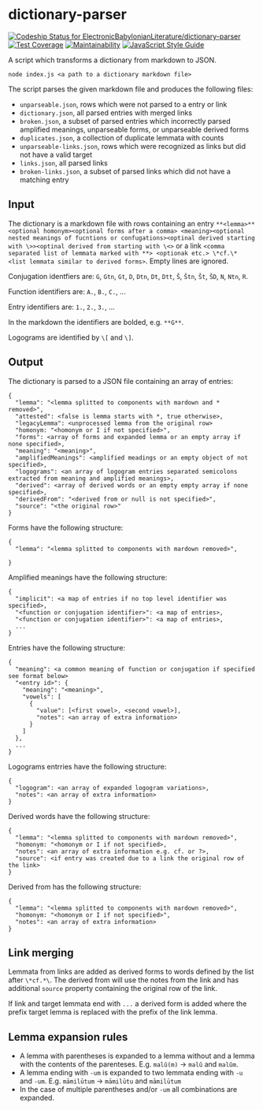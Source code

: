 # dictionary-parser

[![Codeship Status for ElectronicBabylonianLiterature/dictionary-parser](https://app.codeship.com/projects/b1517250-34cc-0136-b3a0-0a4605642058/status?branch=master)](https://app.codeship.com/projects/289131)
[![Test Coverage](https://api.codeclimate.com/v1/badges/abcdddb5856e9c92135d/test_coverage)](https://codeclimate.com/github/ElectronicBabylonianLiterature/dictionary-parser/test_coverage)
[![Maintainability](https://api.codeclimate.com/v1/badges/abcdddb5856e9c92135d/maintainability)](https://codeclimate.com/github/ElectronicBabylonianLiterature/dictionary-parser/maintainability)
[![JavaScript Style Guide](https://img.shields.io/badge/code_style-standard-brightgreen.svg)](https://standardjs.com)

A script which transforms a dictionary from markdown to JSON.

```
node index.js <a path to a dictionary markdown file>
```

The script parses the given markdown file and produces the following files:
- `unparseable.json`, rows which were not parsed to a entry or link
- `dictionary.json`, all parsed entries with merged links
- `broken.json`, a subset of parsed entries which incorrectly parsed amplified meanings, unparseable forms, or unparseable derived forms
- `duplicates.json`, a collection of duplicate lemmata with counts
- `unparseable-links.json`, rows which were recognized as links but did not have a valid target
- `links.json`, all parsed links
- `broken-links.json`, a subset of parsed links which did not have a matching entry

## Input

The dictionary is a markdown file with rows containing an entry `**<lemma>** <optional homonym><optional forms after a comma> <meaning><optional nested meanings of fucntions or confugations><optinal derived starting with \>><optinal derived from starting with \<>` or a link `<comma separated list of lemmata marked with **> <optionak etc.> \*cf.\* <list lemmata similar to derived forms>`. Empty lines are ignored.

Conjugation identfiers are: `G`, `Gtn`, `Gt`, `D`, `Dtn`, `Dt`, `Dtt`, `Š`, `Štn`, `Št`, `ŠD`, `N`, `Ntn`, `R`.

Function identifiers are: `A.`, `B.`,  `C.`, ...

Entry identifiers are: `1.`, `2.`,  `3.`, ...

In the markdown the identifiers are bolded, e.g. `**G**`.

Logograms are identified by `\[` and `\]`.


## Output

The dictionary is parsed to a JSON file containing an array of entries:
```
{
  "lemma": "<lemma splitted to components with mardown and * removed>",
  "attested": <false is lemma starts with *, true otherwise>,
  "legacyLemma": <unprocessed lemma from the original row>
  "homonym: "<homonym or I if not specified>",
  "forms": <array of forms and expanded lemma or an empty array if none specified>,
  "meaning": "<meaning>",
  "amplifiedMeanings": <amplified meadings or an empty object of not specified>,
  "logograms": <an array of logogram entries separated semicolons extracted from meaning and amplified meanings>,
  "derived": <array of derived words or an empty empty array if none specified>,
  "derivedFrom": "<derived from or null is not specified>",
  "source": "<the original row>"
}
```

Forms have the following structure:
```
{
  "lemma": "<lemma splitted to components with mardown removed>",
 
}
```

Amplified meanings have the following structure:
```
{
  "implicit": <a map of entries if no top level identifier was specified>,
  "<function or conjugation identifier>": <a map of entries>,
  "<function or conjugation identifier>": <a map of entries>,
  ...
}
```

Entries have the following structure:
```
{
  "meaning": <a common meaning of function or conjugation if specified see format below>
  "<entry id>": {
    "meaning": "<meaning>",
    "vowels": [
      {
        "value": [<first vowel>, <second vowel>],
        "notes": <an array of extra information>
      }
    ]
  },
  ...
}
```

Logograms entrries have the following structure:
```
{
  "logogram": <an array of expanded logogram variations>,
  "notes": <an array of extra information>
}
```

Derived words have the following structure:
```
{
  "lemma": "<lemma splitted to components with mardown removed>",
  "homonym: "<homonym or I if not specified>,
  "notes": <an array of extra information e.g. cf. or ?>,
  "source": <if entry was created due to a link the original row of the link>
}
```

Derived from has the following structure:
```
{
  "lemma": "<lemma splitted to components with mardown removed>",
  "homonym: "<homonym or I if not specified>",
  "notes": <an array of extra information>
}
```

## Link merging

Lemmata from links are added as derived forms to words defined by the list after `\*cf.*\`. The derived from will use the notes from the link and has additional `source` property containing the original row of the link.

If link and target lemmata end with `...` a derived form is added where the prefix target lemma is replaced with the prefix of the link lemma.

## Lemma expansion rules

* A lemma with parentheses is expanded to a lemma without and a lemma with the contents of the parenteses. E.g. `malû(m)` -> `malû` and `malûm`.
* A lemma ending with `-um` is expanded to two lemmata ending with `-u` and `-um`. E.g. `māmilūtum` -> `māmilūtu` and `māmilūtum`
* In the case of multiple parentheses and/or `-um` all combinations are expanded.
